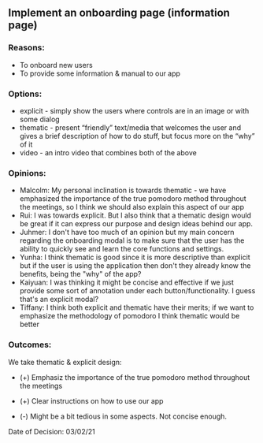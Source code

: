 ## Implement an onboarding page (information page)



### Reasons:

- To onboard new users
- To provide some information & manual to our app

### Options:
- explicit - simply show the users where controls are in an image or with some dialog
- thematic - present “friendly” text/media that welcomes the user and gives a brief description of how to do stuff, but focus more on the “why” of it
- video - an intro video that combines both of the above

### Opinions:
- Malcolm: My personal inclination is towards thematic - we have emphasized the importance of the true pomodoro method throughout the meetings, so I think we should also explain this aspect of our app
- Rui: I was towards explicit. But I also think that a thematic design would be great if it can express our purpose and design ideas behind our app.
- Juhmer: I don't have too much of an opinion but my main concern regarding the onboarding modal is to make sure that the user has the ability to quickly see and learn the core functions and settings.
- Yunha: I think thematic is good since it is more descriptive than explicit but if the user is using the application then don't they already know the benefits, being the "why" of the app?
- Kaiyuan: I was thinking it might be concise and effective if we just provide some sort of annotation under each button/functionality. I guess that's an explicit modal?
- Tiffany: I think both explicit and thematic have their merits; if we want to emphasize the methodology of pomodoro I think thematic would be better


### Outcomes:

We take thematic & explicit design:

- (+) Emphasiz the importance of the true pomodoro method throughout the meetings
- (+) Clear instructions on how to use our app

- (-) Might be a bit tedious in some aspects. Not concise enough.





Date of Decision: 03/02/21